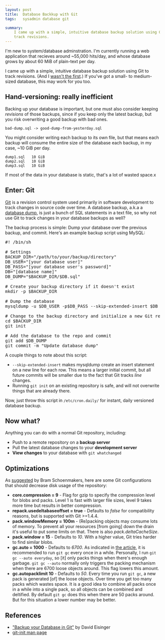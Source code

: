 ```yaml
---
layout: post
title:  Database Backkup with Git
tags:   sysadmin database git

summary:
    I came up with a simple, intuitive database backup solution using Git to
    track revisions.
---
```


I'm new to system/database adminstration. I'm currently running a web
application that recieves around ~55,000 hits/day, and whose database grows by
about 60 MiB of plain-text per day.

I came up with a simple, intuitive database backup solution using Git to track
revisions. (And I [wasn't the first][ref-article].) If you've got a
small- to medium-sized database, this may work for you too.


Hand-versioning: really inefficient
-----------------------------------

Backing up your database is important, but one must also consider keeping
*revisions* of those backups, since if you keep only the latest backup, but you
risk overwriting a good backup with bad ones.

    bad-dump.sql -> good-dump-from-yesterday.sql

You might consider writing each backup to its own file, but that means each
backup will consume the entire size of the database each backup, in my case,
~10 GiB per day.

    dump1.sql   10 GiB
    dump2.sql   10 GiB
    dump3.sql   10 GiB

If most of the data in your database is static, that's a lot of wasted space.x


Enter: Git
----------

[Git][] is a revision control system used primarily in software development to
track changes in source code over time. A database backup, a.k.a a [database
dump][db-dump], is just a bunch of SQL statements in a text file, so why not
use Git to track changes in your database backups as well?

[git]:http://en.wikipedia.org/wiki/Git_(software)
[db-dump]:http://en.wikipedia.org/wiki/Database_dump

The backup process is simple: Dump your database over the previous backup, and
commit. Here's an example backup script using MySQL:

<pre class='prettyprint'>
#! /bin/sh

# Settings
BACKUP_DIR="/path/to/your/backup/directory"
DB_USER="[your database user]"
DB_PASS="[your database user's password]"
DB="[database name]"
DB_DUMP="$BACKUP_DIR/$DB.sql"

# Create your backup directory if it doesn't exist
mkdir -p $BACKUP_DIR

# Dump the database
mysqldump -u $DB_USER -p$DB_PASS --skip-extended-insert $DB &gt; $DB_DUMP

# Change to the backup directory and initialize a new Git repo if necessary
cd $BACKUP_DIR
git init

# Add the database to the repo and commit
git add $DB_DUMP
git commit -m "Update database dump"
</pre>

A couple things to note about this script:

- `--skip-extended-insert` makes mysqldump create an insert statement on a new
  line for each row. This means a larger initial commit, but all future commits
  will be smaller due to the fact that Git tracks *line* changes.
- Running `git init` on an existing repository is safe, and will not overwrite
  things that are already there.

[man-git-init]:http://linux.die.net/man/1/git-init

Now, just throw this script in `/etc/cron.daily/` for instant, daily versioned
database backup.

Now what?
---------

Anything you can do with a normal Git repository, including:

- Push to a remote repository on a **backup server**
- Pull the latest database changes to your **development server**
- **View changes** to your database with `git whatchanged`

Optimizations
-------------

As [suggested](http://viget.com/extend/backup-your-database-in-git#comment-400539436)
by Bram Schoenmakers, here are some Git configurations that should decrease
disk usage of the repository:

>
- **core.compression = 9** - Flag for gzip to specify the compression level for
  blobs and packs. Level 1 is fast with larger file sizes, level 9 takes more
  time but results in better compression.
- **repack.usedeltabaseoffset = true** - Defaults to *false* for compatibility
  reasons, but is supported with Git >=1.4.4.
- **pack.windowMemory = 100m** - (Re)packing objects may consume lots of
  memory. To prevent all your resources [from going] down the drain it's useful
  to put some limits on that. There is also *pack.deltaCacheSize*.
- **pack.window = 15** - Defaults to *10*. With a higher value, Git tries
  harder to find similar blobs.
- **gc.auto = 1000** - Defaults to *6700*. As indicated in
  [the article][ref-article], it is recommended to run `git gc` every once in a
  while. Personally, I run `git gc --auto everyday`, so [it] only packs things
  when there's enough garbage. `git gc --auto` normally only triggers the
  packing mechanism when there are 6700 loose objects around. This flag lowers
  this amount.
- **gc.autopacklimit 10** - Defaults to *50*. Every time you run `git gc`, a
  new pack is generated [of] the loose objects. Over time you get too many
  packs which wastes space. It is a good idea to combine all packs once in a
  while into a single pack, so all objects can be combined and deltified. By
  default `git gc` does this when there are 50 packs around. But for this
  situation a lower number may be better.

References
----------

- ["Backup your Database in Git"][ref-article]
   by David Eisinger
- [git-init man page](http://linux.die.net/man/1/git-init)

[ref-article]:http://viget.com/extend/backup-your-database-in-git
